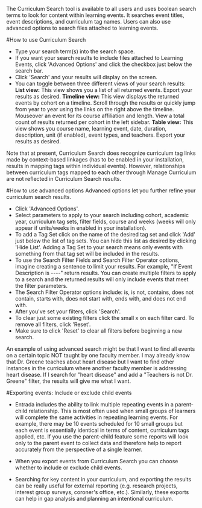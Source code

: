 The Curriculum Search tool is available to all users and uses boolean search terms to look for content within learning events.  It searches event titles, event descriptions, and curriculum tag names.  Users can also use advanced options to search files attached to learning events.

#How to use Curriculum Search
* Type your search term(s) into the search space.
* If you want your search results to include files attached to Learning Events, click 'Advanced Options' and click the checkbox just below the search bar.
* Click 'Search' and your results will display on the screen.  
* You can toggle between three different views of your search results:
**List view:** This view shows you a list of all returned events.  Export your results as desired.
**Timeline view:** This view displays the returned events by cohort on a timeline.  Scroll through the results or quickly jump from year to year using the links on the right above the timeline.  Mouseover an event for its course affiliation and length. View a total count of results returned per cohort in the left sidebar.
**Table view:** This view shows you course name, learning event, date, duration, description, unit (if enabled), event types, and teachers.  Export your results as desired.

Note that at present, Curriculum Search does recognize curriculum tag links made by context-based linkages (has to be enabled in your installation, results in mapping tags within individual events).  However, relationships between curriculum tags mapped to each other through Manage Curriculum are not reflected in Curriculum Search results.

#How to use advanced options
Advanced options let you further refine your curriculum search results.  

* Click 'Advanced Options'.
* Select parameters to apply to your search including cohort, academic year, curriculum tag sets, filter fields, course and weeks (weeks will only appear if units/weeks in enabled in your installation).
* To add a Tag Set click on the name of the desired tag set and click 'Add' just below the list of tag sets.  You can hide this list as desired by clicking 'Hide List'.  Adding a Tag Set to your search means only events with something from that tag set will be included in the results.
* To use the Search Filter Fields and Search Filter Operator options, imagine creating a sentence to limit your results.  For example, "If Event Description is ----" return results.  You can create multiple filters to apply to a search and the returned results will only include events that meet the filter parameters.
* The Search Filter Operator options include: is, is not, contains, does not contain, starts with, does not start with, ends with, and does not end with.
* After you've set your filters, click 'Search'.
* To clear just some existing filters click the small x on each filter card.  To remove all filters, click 'Reset'.
* Make sure to click 'Reset' to clear all filters before beginning a new search.

An example of using advanced search might be that I want to find all events on a certain topic NOT taught by one faculty member.  I may already know that Dr. Greene teaches about heart disease but I want to find other instances in the curriculum where another faculty member is addressing heart disease.  If I search for "heart disease" and add a "Teachers is not Dr. Greene" filter, the results will give me what I want.

#Exporting events: Include or exclude child events
* Entrada includes the ability to link multiple repeating events in a parent-child relationship.  This is most often used when small groups of learners will complete the same activities in repeating learning events.  For example, there may be 10 events scheduled for 10 small groups but each event is essentially identical in terms of content, curriculum tags applied, etc.  If you use the parent-child feature some reports will look only to the parent event to collect data and therefore help to report accurately from the perspective of a single learner.
* When you export events from Curriculum Search you can choose whether to include or exclude child events.

* Searching for key content in your curriculum, and exporting the results can be really useful for external reporting (e.g. research projects, interest group surveys, coroner's office, etc.).  Similarly, these exports can help in gap analysis and planning an intentional curriculum.
